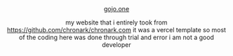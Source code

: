 <div align="center">
    <a href="https://gojo.one><h1 align="center">gojo.one</h1></a>
    
my website that i entirely took from https://github.com/chronark/chronark.com
it was a vercel template so most of the coding here was done through trial and error
i am not a good developer

</div>
